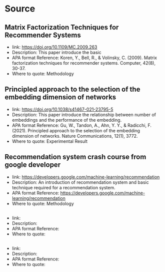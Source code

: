 # Source
## Matrix Factorization Techniques for Recommender Systems
- link: https://doi.org/10.1109/MC.2009.263
- Description: This paper introduce the basic 
- APA format Reference: Koren, Y., Bell, R., & Volinsky, C. (2009). Matrix factorization techniques for recommender systems. Computer, 42(8), 30-37.
- Where to quote: Methodology

## Principled approach to the selection of the embedding dimension of networks
- link: https://doi.org/10.1038/s41467-021-23795-5
- Description: This paper introduce the relationship between number of embeddings and the performance of the embedding.
- APA format Reference: Gu, W., Tandon, A., Ahn, Y. Y., & Radicchi, F. (2021). Principled approach to the selection of the embedding dimension of networks. Nature Communications, 12(1), 3772.
- Where to quote: Experimental Result

## Recommendation system crash course from google developer
- link: https://developers.google.com/machine-learning/recommendation
- Description: An introduction of recommendation system and basic technique required for a recommendation system.
- APA format Reference: https://developers.google.com/machine-learning/recommendation
- Where to quote: Methodology

## 
- link:
- Description: 
- APA format Reference: 
- Where to quote:

## 
- link:
- Description: 
- APA format Reference: 
- Where to quote:
